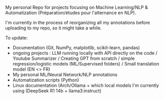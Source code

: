 My personal Repo for projects focusing on Machine Learning/NLP & Automatization (Préparation/études pour l'alternance en NLP).

I'm currently in the process of reorganizing all my annotations before uploading to my repo, so it might take a while.


To update: 
* Documentation (Git, NumPy, matplotlib, scikit-learn, pandas)
* ongoing projects : LLM running locally with API directly on the code / Youtube Summarizer / Creating GPT from scratch / simple regression/logistic models (ML/Supervised folders) / Small translation model (EN <> FR)
* My personal ML/Neural Network/NLP annotations
* Automatization scripts (Python)
* Linux documentation (Arch/Ollama + which local models I'm currently using (DeepSeek R1 14b + llama3:instruct)
